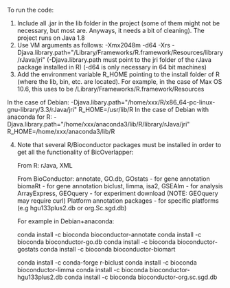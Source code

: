 To run the code:
1. Include all .jar in the lib folder in the project (some of them might not be necessary, but most are. Anyways, it needs a bit of cleaning). The project runs on Java 1.8
2. Use VM arguments as follows:
-Xmx2048m -d64 -Xrs -Djava.library.path="/Library/Frameworks/R.framework/Resources/library/rJava/jri"
(-Djava.library.path must point to the jri folder of the rJava package installed in R)
(-d64 is only necessary in 64 bit machines)
3. Add the environment variable R_HOME pointing to the install folder of R (where the lib, bin, etc. are located). For example, in the case of Max OS 10.6, this uses to be /Library/Frameworks/R.framework/Resources

In the case of Debian:
-Djava.libary.path="/home/xxx/R/x86_64-pc-linux-gnu-library/3.3/rJava/jri" R_HOME=/usr/lib/R
In the case of Debian with anaconda for R:
-Djava.library.path="/home/xxx/anaconda3/lib/R/library/rJava/jri"
R_HOME=/home/xxx/anaconda3/lib/R

4. Note that several R/Bioconductor packages must be installed in order to get all the functionality of BicOverlapper:

	From R:
	rJava, XML
	
	From BioConductor:
	annotate, GO.db, GOstats - for gene annotation
	biomaRt				- for gene annotation 
	biclust, limma, isa2, GSEAlm	- for analysis
	ArrayExpress, GEOquery - for experiment download (NOTE: GEOquery may require curl)
	Platform annotation packages - for specific platforms (e.g hgu133plus2.db or org.Sc.sgd.db)
	
	
	For example in Debian+anaconda:
	
	conda install -c bioconda bioconductor-annotate
	conda install -c bioconda bioconductor-go.db
	conda install -c bioconda bioconductor-gostats
	conda install -c bioconda bioconductor-biomart
	
	conda install -c conda-forge r-biclust 
	conda install -c bioconda bioconductor-limma
	conda install -c bioconda bioconductor-hgu133plus2.db
	conda install -c bioconda bioconductor-org.sc.sgd.db
	 
	
	
	
	
	

